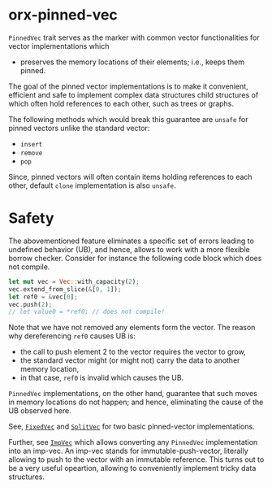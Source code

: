 # orx-pinned-vec

`PinnedVec` trait serves as the marker with common vector functionalities
for vector implementations which

* preserves the memory locations of their elements; i.e., keeps them pinned.

The goal of the pinned vector implementations is to make it convenient, efficient and safe
to implement complex data structures child structures of which often hold references
to each other, such as trees or graphs.

The following methods which would break this guarantee are `unsafe` for pinned vectors unlike
the standard vector:

* `insert`
* `remove`
* `pop`

Since, pinned vectors will often contain items holding references to each other,
default `clone` implementation is also `unsafe`.

# Safety

The abovementioned feature eliminates a specific set of errors leading to undefined behavior (UB),
and hence, allows to work with a more flexible borrow checker.
Consider for instance the following code block which does not compile.

```rust
let mut vec = Vec::with_capacity(2);
vec.extend_from_slice(&[0, 1]);
let ref0 = &vec[0];
vec.push(2);
// let value0 = *ref0; // does not compile!
```

Note that we have not removed any elements form the vector.
The reason why dereferencing `ref0` causes UB is:

* the call to push element 2 to the vector requires the vector to grow,
* the standard vector might (or might not) carry the data to another memory location,
* in that case, `ref0` is invalid which causes the UB.

`PinnedVec` implementations, on the other hand, guarantee that such moves in
memory locations do not happen; and hence, eliminating the cause of the UB observed here.

See, [`FixedVec`](https://crates.io/crates/orx-fixed-vec) and [`SplitVec`](https://crates.io/crates/orx-split-vec)
for two basic pinned-vector implementations.

Further, see [`ImpVec`](https://crates.io/crates/orx-imp-vec) which allows converting any `PinnedVec`
implementation into an imp-vec.
An imp-vec stands for immutable-push-vector, literally allowing to push to the vector with an
immutable reference.
This turns out to be a very useful opeartion, allowing to conveniently implement tricky data structures.
